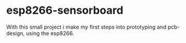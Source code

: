 # esp8266-sensorboard
With this small project i make my first steps into prototyping and pcb-design, using the esp8266.
